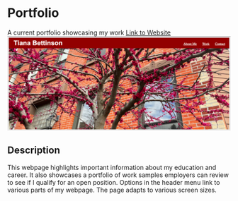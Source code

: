 # Portfolio
A current portfolio showcasing my work
[Link to Website](https://tbetti.github.io/Portfolio/)
![Image of Website](./assets/images/Website.png)


<h2>Description</h2>
This webpage highlights important information about my education and career.  It also showcases a portfolio of work samples employers can review to see if I qualify for an open position.  Options in the header menu link to various parts of my webpage.  The page adapts to various screen sizes.